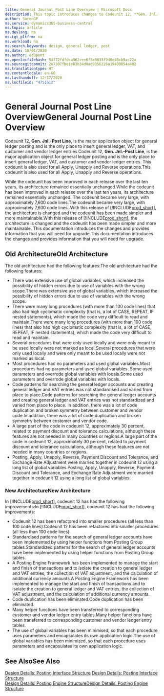 ```yaml
---
title: General Journal Post Line Overview | Microsoft Docs
description: This topic introduces changes to Codeunit 12, **Gen. Jnl.-Post Line**, which is the major application object for general ledger posting and is the only place to insert general ledger, VAT, and customer and vendor ledger entries.
author: SorenGP
ms.service: dynamics365-business-central
ms.topic: article
ms.devlang: na
ms.tgt_pltfrm: na
ms.workload: na
ms.search.keywords: design, general ledger, post
ms.date: 10/01/2020
ms.author: edupont
ms.openlocfilehash: 54f72fdfdea362cee6f3e3833f9d0e46cb9ac22a
ms.sourcegitcommit: 2e7307fbe1eb3b34d0ad9356226a19409054a402
ms.translationtype: HT
ms.contentlocale: en-GB
ms.lasthandoff: 12/17/2020
ms.locfileid: "4751612"
---
```

# <a name="general-journal-post-line-overview"></a><span data-ttu-id="570cd-103">General Journal Post Line Overview</span><span class="sxs-lookup"><span data-stu-id="570cd-103">General Journal Post Line Overview</span></span>
<span data-ttu-id="570cd-104">Codeunit 12, **Gen. Jnl.-Post Line**, is the major application object for general ledger posting and is the only place to insert general ledger, VAT, and customer and vendor ledger entries.</span><span class="sxs-lookup"><span data-stu-id="570cd-104">Codeunit 12, **Gen. Jnl.-Post Line**, is the major application object for general ledger posting and is the only place to insert general ledger, VAT, and customer and vendor ledger entries.</span></span> <span data-ttu-id="570cd-105">This codeunit is also used for all Apply, Unapply and Reverse operations.</span><span class="sxs-lookup"><span data-stu-id="570cd-105">This codeunit is also used for all Apply, Unapply and Reverse operations.</span></span>  
  
<span data-ttu-id="570cd-106">While the codeunit has been improved in each release over the last ten years, its architecture remained essentially unchanged.</span><span class="sxs-lookup"><span data-stu-id="570cd-106">While the codeunit has been improved in each release over the last ten years, its architecture remained essentially unchanged.</span></span> <span data-ttu-id="570cd-107">The codeunit became very large, with approximately 7,600 code lines.</span><span class="sxs-lookup"><span data-stu-id="570cd-107">The codeunit became very large, with approximately 7,600 code lines.</span></span> <span data-ttu-id="570cd-108">With this release of [!INCLUDE[prod_short](includes/prod_short.md)], the architecture is changed and the codeunit has been made simpler and more maintainable.</span><span class="sxs-lookup"><span data-stu-id="570cd-108">With this release of [!INCLUDE[prod_short](includes/prod_short.md)], the architecture is changed and the codeunit has been made simpler and more maintainable.</span></span> <span data-ttu-id="570cd-109">This documentation introduces the changes and provides information that you will need for upgrade.</span><span class="sxs-lookup"><span data-stu-id="570cd-109">This documentation introduces the changes and provides information that you will need for upgrade.</span></span>  
  
## <a name="old-architecture"></a><span data-ttu-id="570cd-110">Old Architecture</span><span class="sxs-lookup"><span data-stu-id="570cd-110">Old Architecture</span></span>  
<span data-ttu-id="570cd-111">The old architecture had the following features:</span><span class="sxs-lookup"><span data-stu-id="570cd-111">The old architecture had the following features:</span></span>  
  
* <span data-ttu-id="570cd-112">There was extensive use of global variables, which increased the possibility of hidden errors due to use of variables with the wrong scope.</span><span class="sxs-lookup"><span data-stu-id="570cd-112">There was extensive use of global variables, which increased the possibility of hidden errors due to use of variables with the wrong scope.</span></span>  
* <span data-ttu-id="570cd-113">There were many long procedures (with more than 100 code lines) that also had high cyclomatic complexity (that is, a lot of CASE, REPEAT, IF nested statements), which made the code very difficult to read and maintain.</span><span class="sxs-lookup"><span data-stu-id="570cd-113">There were many long procedures (with more than 100 code lines) that also had high cyclomatic complexity (that is, a lot of CASE, REPEAT, IF nested statements), which made the code very difficult to read and maintain.</span></span>  
* <span data-ttu-id="570cd-114">Several procedures that were only used locally and were only meant to be used locally were not marked as local.</span><span class="sxs-lookup"><span data-stu-id="570cd-114">Several procedures that were only used locally and were only meant to be used locally were not marked as local.</span></span>  
* <span data-ttu-id="570cd-115">Most procedures had no parameters and used global variables.</span><span class="sxs-lookup"><span data-stu-id="570cd-115">Most procedures had no parameters and used global variables.</span></span> <span data-ttu-id="570cd-116">Some used parameters and overrode global variables with locals.</span><span class="sxs-lookup"><span data-stu-id="570cd-116">Some used parameters and overrode global variables with locals.</span></span>  
* <span data-ttu-id="570cd-117">Code patterns for searching the general ledger accounts and creating general ledger and VAT entries was not standardised and varied from place to place.</span><span class="sxs-lookup"><span data-stu-id="570cd-117">Code patterns for searching the general ledger accounts and creating general ledger and VAT entries was not standardized and varied from place to place.</span></span> <span data-ttu-id="570cd-118">In addition, there was a lot of code duplication and broken symmetry between customer and vendor code.</span><span class="sxs-lookup"><span data-stu-id="570cd-118">In addition, there was a lot of code duplication and broken symmetry between customer and vendor code.</span></span>  
* <span data-ttu-id="570cd-119">A large part of the code in codeunit 12, approximately 30 percent, related to payment discount and tolerance calculations, although these features are not needed in many countries or regions.</span><span class="sxs-lookup"><span data-stu-id="570cd-119">A large part of the code in codeunit 12, approximately 30 percent, related to payment discount and tolerance calculations, although these features are not needed in many countries or regions.</span></span>  
* <span data-ttu-id="570cd-120">Posting, Apply, Unapply, Reverse, Payment Discount and Tolerance, and Exchange Rate Adjustment were married together in codeunit 12 using a long list of global variables.</span><span class="sxs-lookup"><span data-stu-id="570cd-120">Posting, Apply, Unapply, Reverse, Payment Discount and Tolerance, and Exchange Rate Adjustment were married together in codeunit 12 using a long list of global variables.</span></span>  
  
### <a name="new-architecture"></a><span data-ttu-id="570cd-121">New Architecture</span><span class="sxs-lookup"><span data-stu-id="570cd-121">New Architecture</span></span>  
<span data-ttu-id="570cd-122">In [!INCLUDE[prod_short](includes/prod_short.md)], codeunit 12 has had the following improvements:</span><span class="sxs-lookup"><span data-stu-id="570cd-122">In [!INCLUDE[prod_short](includes/prod_short.md)], codeunit 12 has had the following improvements:</span></span>  
  
* <span data-ttu-id="570cd-123">Codeunit 12 has been refactored into smaller procedures (all less than 100 code lines).</span><span class="sxs-lookup"><span data-stu-id="570cd-123">Codeunit 12 has been refactored into smaller procedures (all less than 100 code lines).</span></span>  
* <span data-ttu-id="570cd-124">Standardised patterns for the search of general ledger accounts have been implemented by using helper functions from Posting Group tables.</span><span class="sxs-lookup"><span data-stu-id="570cd-124">Standardized patterns for the search of general ledger accounts have been implemented by using helper functions from Posting Group tables.</span></span>  
* <span data-ttu-id="570cd-125">A Posting Engine Framework has been implemented to manage the start and finish of transactions and to isolate the creation to general ledger and VAT entries, the collection of VAT adjustment, and the calculation of additional currency amounts.</span><span class="sxs-lookup"><span data-stu-id="570cd-125">A Posting Engine Framework has been implemented to manage the start and finish of transactions and to isolate the creation to general ledger and VAT entries, the collection of VAT adjustment, and the calculation of additional currency amounts.</span></span>  
* <span data-ttu-id="570cd-126">Code duplication has been eliminated.</span><span class="sxs-lookup"><span data-stu-id="570cd-126">Code duplication has been eliminated.</span></span>  
* <span data-ttu-id="570cd-127">Many helper functions have been transferred to corresponding customer and vendor ledger entry tables.</span><span class="sxs-lookup"><span data-stu-id="570cd-127">Many helper functions have been transferred to corresponding customer and vendor ledger entry tables.</span></span>  
* <span data-ttu-id="570cd-128">The use of global variables has been minimised, so that each procedure uses parameters and encapsulates its own application logic.</span><span class="sxs-lookup"><span data-stu-id="570cd-128">The use of global variables has been minimized, so that each procedure uses parameters and encapsulates its own application logic.</span></span>  
  
## <a name="see-also"></a><span data-ttu-id="570cd-129">See Also</span><span class="sxs-lookup"><span data-stu-id="570cd-129">See Also</span></span>  
<span data-ttu-id="570cd-130">[Design Details: Posting Interface Structure](design-details-posting-interface-structure.md) </span><span class="sxs-lookup"><span data-stu-id="570cd-130">[Design Details: Posting Interface Structure](design-details-posting-interface-structure.md) </span></span>  
[<span data-ttu-id="570cd-131">Design Details: Posting Engine Structure</span><span class="sxs-lookup"><span data-stu-id="570cd-131">Design Details: Posting Engine Structure</span></span>](design-details-posting-engine-structure.md)
